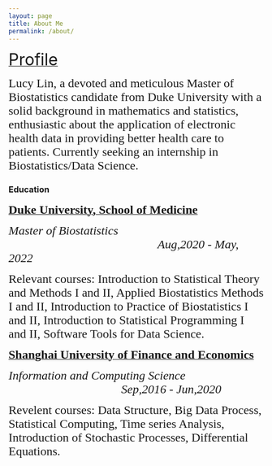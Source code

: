 ```yaml
---
layout: page
title: About Me
permalink: /about/
---
```

[<font size="6">Profile</font>](https://www.linkedin.com/in/yili-lucy-lin/)

<font size="5" face="Garamond">Lucy Lin, a devoted and meticulous Master of Biostatistics candidate from Duke University with a solid background in mathematics and statistics, enthusiastic about the application of electronic health data in providing better health care to patients. Currently seeking an internship in Biostatistics/Data Science. </font>

### Education
[**<font size="5" face="Garamond">Duke University, School of Medicine</font>**](https://biostat.duke.edu/)

_<font size="5" face="Garamond">Master of Biostatistics &emsp;&emsp;&emsp;&emsp;&emsp;&emsp;&emsp;&emsp;&emsp;&emsp;&emsp;&emsp;   Aug,2020 - May, 2022</font>_

<font size="5" face="Garamond">Relevant courses: Introduction to Statistical Theory and Methods I and II, Applied Biostatistics Methods I and II, Introduction to Practice of Biostatistics I and II, Introduction to Statistical Programming I and II, Software Tools for Data Science. </font><br/>

[**<font size="5" face="Garamond">Shanghai University of Finance and Economics</font>**](https://english.sufe.edu.cn/)

_<font size="5" face="Garamond">Information and Computing Science &emsp;&emsp;&emsp;&emsp;&emsp;&emsp;&emsp;&emsp;&emsp; Sep,2016 - Jun,2020</font>_

<font size="5" face="Garamond" >Revelent courses: Data Structure, Big Data Process, Statistical Computing, Time series Analysis, Introduction of Stochastic Processes, Differential Equations.</font><br/>






